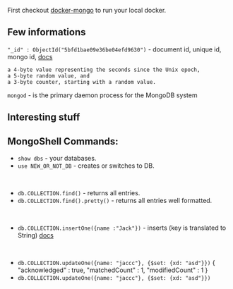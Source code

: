 First checkout [docker-mongo](./Running_mongo_docker) to run your local docker.


## Few informations
`"_id" : ObjectId("5bfd1bae09e36be04efd9630")` - document id, unique id, mongo id, [docs](https://docs.mongodb.com/manual/reference/method/ObjectId/#ObjectIDs-BSONObjectIDSpecification)
```
a 4-byte value representing the seconds since the Unix epoch,
a 5-byte random value, and
a 3-byte counter, starting with a random value.
```
`mongod` - is the primary daemon process for the MongoDB system

## Interesting stuff

## MongoShell Commands: 
- `show dbs` - your databases.
- `use NEW_OR_NOT_DB` - creates or switches to DB.

<br>

- `db.COLLECTION.find()` - returns all entries.
- `db.COLLECTION.find().pretty()` - returns all entries well formatted.

<br>

- `db.COLLECTION.insertOne({name :"Jack"})` - inserts (key is translated to String) [docs](https://docs.mongodb.com/manual/tutorial/insert-documents/)

<br> 

- `db.COLLECTION.updateOne({name: "jaccc"}, {$set: {xd: "asd"}})`
{ "acknowledged" : true, "matchedCount" : 1, "modifiedCount" : 1 }
- `db.COLLECTION.updateOne({name: "jaccc"}, {$set: {xd: "asd"}})`



